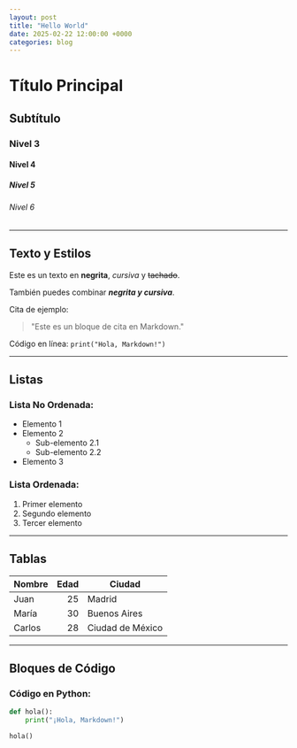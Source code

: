 ```yaml
---
layout: post
title: "Hello World"
date: 2025-02-22 12:00:00 +0000
categories: blog
---
```


# Título Principal

## Subtítulo

### Nivel 3

#### Nivel 4

##### Nivel 5

###### Nivel 6

---

## **Texto y Estilos**

Este es un texto en **negrita**, *cursiva* y ~~tachado~~.

También puedes combinar **_negrita y cursiva_**.

Cita de ejemplo:

> "Este es un bloque de cita en Markdown."

Código en línea: `print("Hola, Markdown!")`

---

## **Listas**

### Lista No Ordenada:
- Elemento 1
- Elemento 2
  - Sub-elemento 2.1
  - Sub-elemento 2.2
- Elemento 3

### Lista Ordenada:
1. Primer elemento
2. Segundo elemento
3. Tercer elemento

---

## **Tablas**
| Nombre | Edad | Ciudad           |
| ------ | ---: | ---------------- |
| Juan   |   25 | Madrid           |
| María  |   30 | Buenos Aires     |
| Carlos |   28 | Ciudad de México |

---

## **Bloques de Código**
### Código en Python:
```python
def hola():
    print("¡Hola, Markdown!")

hola()
```
